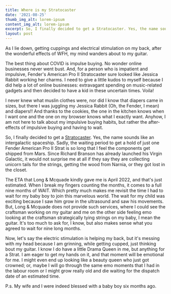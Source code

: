 ```yaml
---
title: Where is my Stratocaster
date: '2021-08-25'
thumb_img_alt: lorem-ipsum
content_img_alt: lorem-ipsum
excerpt: So, I finally decided to get a Stratocaster. Yes, the name sounds like an intergalactic spaceship. 
layout: post
---
```

As I lie down, getting cuppings and electrical stimulation on my back, after the wonderful effects of WFH, my mind wanders about to my guitar. 

The best thing about COVID is impulse buying. No wonder online businesses never went bust. And, for a person who is impatient and impulsive, Fender's American Pro II Stratocaster sure looked like Jessica Rabbit working her charms. I need to give a little kudos to myself because I did help a lot of online businesses: extravagant spending on music-related gadgets and then decided to have a kid in these uncertain times. Voila!  

I never knew what muslin clothes were, nor did I know that diapers came in sizes, but there I was juggling my Jessica Rabbit (Oh, the Fender, I mean) and diapers!! And thanks to the cookies, the one in the kitchen knows when I want one and the one on my browser knows what I exactly want. Anyhow, I am not here to talk about my impulsive buying habits, but rather the after-effects of impulsive buying and having to wait.

So, I finally decided to get a [Stratocaster](https://www.long-mcquade.com/209540/Guitars/Electric-Guitars/Fender-Musical-Instruments/American-Professional-II-Stratocaster--Maple-Fingerboard---Mystic-Surf-Green.htm). Yes, the name sounds like an intergalactic spaceship. Sadly, the waiting period to get a hold of just one Fender American Pro II Strat is so long that I feel the components get shipped from Mars. Since Richard Branson has already launched his Virgin Galactic, it would not surprise me at all if they say they are collecting unicorn tails for the strings, getting the wood from Narnia, or they got lost in the closet. 

The ETA that Long & Mcquade kindly gave me is April 2022, and that's just estimated. When I break my fingers counting the months, it comes to a full nine months of WAIT. Which pretty much makes me revisit the time I had to wait for my baby boy to join this marvelous world. The wait for my child was exciting because I saw him grow in the ultrasound and saw his movements. But, Long & Mcquade does not provide such services, where I could see the craftsman working on my guitar and me on the other side feeling emo looking at the craftsman strategically tying strings on my baby, I mean the guitar. It's too much to ask for, I know, but also makes sense what you agreed to wait for nine long months.  

Now, let's say the electric stimulation is helping my back, but it's messing with my head because I am grinning, while getting cupped, just thinking bout my guitar. I know I do have a little Drama Queen in me, but anything for a Strat. I am eager to get my hands on it, and that moment will be emotional for me. I might even end up looking like a beauty queen who just got crowned; or, maybe I will go through the same emo moments that I had in the labour room or I might grow really old and die waiting for the dispatch date of an estimated time.

P.s. My wife and I were indeed blessed with a baby boy six months ago.
